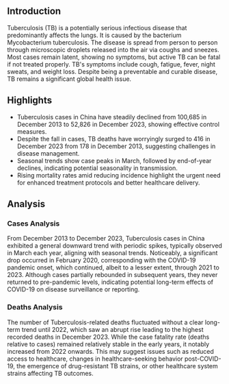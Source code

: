 ## Introduction

Tuberculosis (TB) is a potentially serious infectious disease that predominantly affects the lungs. It is caused by the bacterium Mycobacterium tuberculosis. The disease is spread from person to person through microscopic droplets released into the air via coughs and sneezes. Most cases remain latent, showing no symptoms, but active TB can be fatal if not treated properly. TB's symptoms include cough, fatigue, fever, night sweats, and weight loss. Despite being a preventable and curable disease, TB remains a significant global health issue.

## Highlights

- Tuberculosis cases in China have steadily declined from 100,685 in December 2013 to 52,826 in December 2023, showing effective control measures. <br/>
- Despite the fall in cases, TB deaths have worryingly surged to 416 in December 2023 from 178 in December 2013, suggesting challenges in disease management. <br/>
- Seasonal trends show case peaks in March, followed by end-of-year declines, indicating potential seasonality in transmission. <br/>
- Rising mortality rates amid reducing incidence highlight the urgent need for enhanced treatment protocols and better healthcare delivery. <br/>

## Analysis

### Cases Analysis
From December 2013 to December 2023, Tuberculosis cases in China exhibited a general downward trend with periodic spikes, typically observed in March each year, aligning with seasonal trends. Noticeably, a significant drop occurred in February 2020, corresponding with the COVID-19 pandemic onset, which continued, albeit to a lesser extent, through 2021 to 2023. Although cases partially rebounded in subsequent years, they never returned to pre-pandemic levels, indicating potential long-term effects of COVID-19 on disease surveillance or reporting.

### Deaths Analysis
The number of Tuberculosis-related deaths fluctuated without a clear long-term trend until 2022, which saw an abrupt rise leading to the highest recorded deaths in December 2023. While the case fatality rate (deaths relative to cases) remained relatively stable in the early years, it notably increased from 2022 onwards. This may suggest issues such as reduced access to healthcare, changes in healthcare-seeking behavior post-COVID-19, the emergence of drug-resistant TB strains, or other healthcare system strains affecting TB outcomes.
